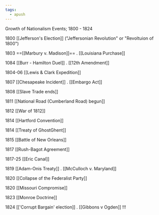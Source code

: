 ```yaml
---
tags:
  - apush
---
```

Growth of Nationalism Events; 1800 - 1824

1800 [[Jefferson's Election]] ("Jeffersonian Revolution" or "Revoltuion of 1800")

1803 ==[[Marbury v. Madison]]==
.
	[[Louisiana Purchase]]

1084 [[Burr - Hamilton Duel]]
.
	[[12th Amendment]]

1804-06 [[Lewis & Clark Expedition]]

1807 [[Chesapeake Incident]]
.
	[[Embargo Act]]

1808 [[Slave Trade ends]]

1811 [[National Road (Cumberland Road) begun]]

1812 [[War of 1812]]

1814 [[Hartford Convention]]

1814 [[Treaty of GhostGhent]]

1815 [[Battle of New Orleans]]

1817 [[Rush-Bagot Agreement]]

1817-25 [[Eric Canal]]

1819 [[Adam-Onis Treaty]]
.
	[[McCulloch v. Maryland]]

1820 [[Collapse of the Federalist Party]]

1820 [[Missouri Compromise]]

1823 [[Monroe Doctrine]]

1824 [['Corrupt Bargain' election]]
.
	[[Gibbons v Ogden]] !!!
